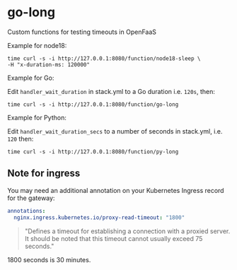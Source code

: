 # go-long

Custom functions for testing timeouts in OpenFaaS

Example for node18:

```
time curl -s -i http://127.0.0.1:8080/function/node18-sleep \
-H "x-duration-ms: 120000"
```

Example for Go:

Edit `handler_wait_duration` in stack.yml to a Go duration i.e. `120s`, then:

```
time curl -s -i http://127.0.0.1:8080/function/go-long
```

Example for Python:

Edit `handler_wait_duration_secs` to a number of seconds in stack.yml, i.e. `120` then:

```
time curl -s -i http://127.0.0.1:8080/function/py-long
```

## Note for ingress

You may need an additional annotation on your Kubernetes Ingress record for the gateway:

```yaml
annotations:
  nginx.ingress.kubernetes.io/proxy-read-timeout: "1800"
```

> "Defines a timeout for establishing a connection with a proxied server. It should be noted that this timeout cannot usually exceed 75 seconds."

1800 seconds is 30 minutes.

